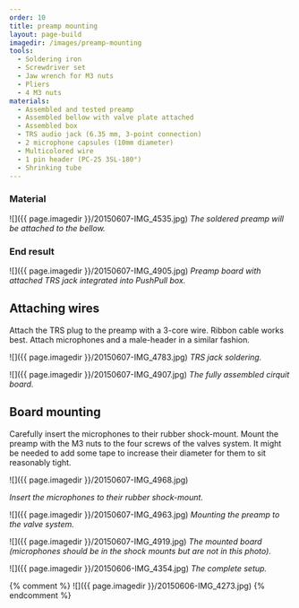 ```yaml
---
order: 10
title: preamp mounting
layout: page-build
imagedir: /images/preamp-mounting
tools:
  - Soldering iron
  - Screwdriver set
  - Jaw wrench for M3 nuts
  - Pliers
  - 4 M3 nuts
materials:
  - Assembled and tested preamp
  - Assembled bellow with valve plate attached
  - Assembled box
  - TRS audio jack (6.35 mm, 3-point connection) 
  - 2 microphone capsules (10mm diameter)
  - Multicolored wire
  - 1 pin header (PC-25 3SL-180°)
  - Shrinking tube
---
```


### Material

![]({{ page.imagedir }}/20150607-IMG_4535.jpg)
*The soldered preamp will be attached to the bellow.*
### End result

![]({{ page.imagedir }}/20150607-IMG_4905.jpg)
*Preamp board with attached TRS jack integrated into PushPull box.*



## Attaching wires

Attach the TRS plug to the preamp with a 3-core wire. 
Ribbon cable works best.
Attach microphones and a male-header in a similar fashion.

![]({{ page.imagedir }}/20150607-IMG_4783.jpg)
*TRS jack soldering.*

![]({{ page.imagedir }}/20150607-IMG_4907.jpg)
*The fully assembled cirquit board.*

## Board mounting


Carefully insert the microphones to their rubber shock-mount.
Mount the preamp with the M3 nuts to the four screws of the valves system.
It might be needed to add some tape to increase their diameter for them to sit reasonably tight.

![]({{ page.imagedir }}/20150607-IMG_4968.jpg)
<!-- ![]({{ page.imagedir }}/20150607-IMG_4969.jpg) -->
*Insert the microphones to their rubber shock-mount.*

![]({{ page.imagedir }}/20150607-IMG_4963.jpg)
*Mounting the preamp to the valve system.*

![]({{ page.imagedir }}/20150607-IMG_4919.jpg)
*The mounted board (microphones should be in the shock mounts but are not in this photo).*



<!-- ![]({{ page.imagedir }}/20150607-IMG_4921.jpg) -->
![]({{ page.imagedir }}/20150606-IMG_4354.jpg)
*The complete setup.*



{% comment %} ![]({{ page.imagedir }}/20150606-IMG_4273.jpg) {% endcomment %}

